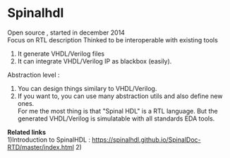 # Spinalhdl
 Open source , started in december 2014  
 Focus on RTL description
 Thinked to be interoperable with existing tools
 1) It generate VHDL/Verilog files
 2)  It can integrate VHDL/Verilog IP as blackbox (easily).

 
Abstraction level :
1) You can design things similary to VHDL/Verilog.
2) If you want to, you can use many abstraction utils and also
define new ones.  
For me the most thing is that "Spinal HDL" is a RTL language. But the generated VHDL/Verilog
is simulatable with all standards EDA tools.  

**Related links**  
1)Introduction to SpinalHDL : https://spinalhdl.github.io/SpinalDoc-RTD/master/index.html
2)
